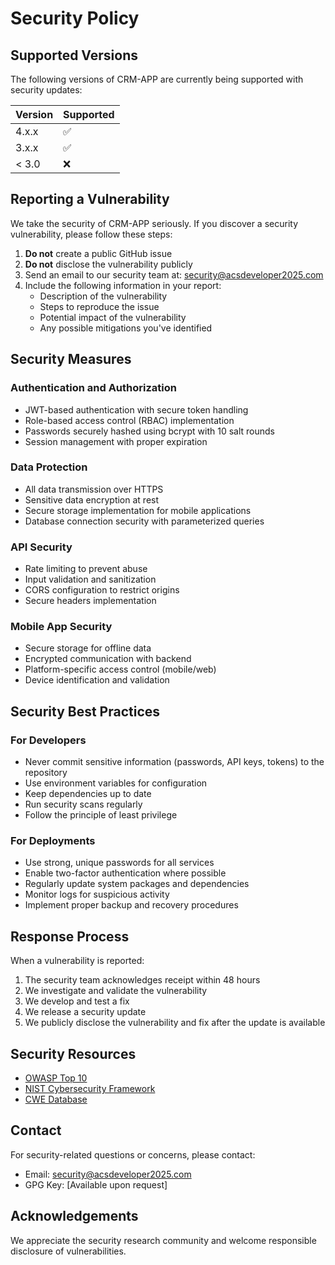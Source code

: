 # Security Policy

## Supported Versions

The following versions of CRM-APP are currently being supported with security updates:

| Version | Supported          |
| ------- | ------------------ |
| 4.x.x   | :white_check_mark: |
| 3.x.x   | :white_check_mark: |
| < 3.0   | :x:                |

## Reporting a Vulnerability

We take the security of CRM-APP seriously. If you discover a security vulnerability, please follow these steps:

1. **Do not** create a public GitHub issue
2. **Do not** disclose the vulnerability publicly
3. Send an email to our security team at: security@acsdeveloper2025.com
4. Include the following information in your report:
   - Description of the vulnerability
   - Steps to reproduce the issue
   - Potential impact of the vulnerability
   - Any possible mitigations you've identified

## Security Measures

### Authentication and Authorization
- JWT-based authentication with secure token handling
- Role-based access control (RBAC) implementation
- Passwords securely hashed using bcrypt with 10 salt rounds
- Session management with proper expiration

### Data Protection
- All data transmission over HTTPS
- Sensitive data encryption at rest
- Secure storage implementation for mobile applications
- Database connection security with parameterized queries

### API Security
- Rate limiting to prevent abuse
- Input validation and sanitization
- CORS configuration to restrict origins
- Secure headers implementation

### Mobile App Security
- Secure storage for offline data
- Encrypted communication with backend
- Platform-specific access control (mobile/web)
- Device identification and validation

## Security Best Practices

### For Developers
- Never commit sensitive information (passwords, API keys, tokens) to the repository
- Use environment variables for configuration
- Keep dependencies up to date
- Run security scans regularly
- Follow the principle of least privilege

### For Deployments
- Use strong, unique passwords for all services
- Enable two-factor authentication where possible
- Regularly update system packages and dependencies
- Monitor logs for suspicious activity
- Implement proper backup and recovery procedures

## Response Process

When a vulnerability is reported:
1. The security team acknowledges receipt within 48 hours
2. We investigate and validate the vulnerability
3. We develop and test a fix
4. We release a security update
5. We publicly disclose the vulnerability and fix after the update is available

## Security Resources

- [OWASP Top 10](https://owasp.org/www-project-top-ten/)
- [NIST Cybersecurity Framework](https://www.nist.gov/cyberframework)
- [CWE Database](https://cwe.mitre.org/)

## Contact

For security-related questions or concerns, please contact:
- Email: security@acsdeveloper2025.com
- GPG Key: [Available upon request]

## Acknowledgements

We appreciate the security research community and welcome responsible disclosure of vulnerabilities.